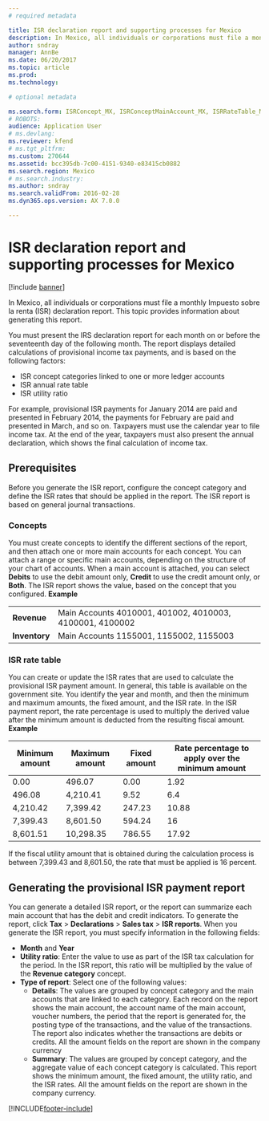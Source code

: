 ```yaml
---
# required metadata

title: ISR declaration report and supporting processes for Mexico
description: In Mexico, all individuals or corporations must file a monthly Impuesto sobre la renta (ISR) declaration report. This topic provides information about generating this report.
author: sndray
manager: AnnBe
ms.date: 06/20/2017
ms.topic: article
ms.prod: 
ms.technology: 

# optional metadata

ms.search.form: ISRConcept_MX, ISRConceptMainAccount_MX, ISRRateTable_MX
# ROBOTS: 
audience: Application User
# ms.devlang: 
ms.reviewer: kfend
# ms.tgt_pltfrm: 
ms.custom: 270644
ms.assetid: bcc395db-7c00-4151-9340-e83415cb0882
ms.search.region: Mexico
# ms.search.industry: 
ms.author: sndray
ms.search.validFrom: 2016-02-28
ms.dyn365.ops.version: AX 7.0.0

---
```


# ISR declaration report and supporting processes for Mexico

[!include [banner](../includes/banner.md)]

In Mexico, all individuals or corporations must file a monthly Impuesto sobre la renta (ISR) declaration report. This topic provides information about generating this report.

You must present the IRS declaration report for each month on or before the seventeenth day of the following month. The report displays detailed calculations of provisional income tax payments, and is based on the following factors:

-   ISR concept categories linked to one or more ledger accounts
-   ISR annual rate table
-   ISR utility ratio

For example, provisional ISR payments for January 2014 are paid and presented in February 2014, the payments for February are paid and presented in March, and so on. Taxpayers must use the calendar year to file income tax. At the end of the year, taxpayers must also present the annual declaration, which shows the final calculation of income tax.

## Prerequisites
Before you generate the ISR report, configure the concept category and define the ISR rates that should be applied in the report. The ISR report is based on general journal transactions.

### Concepts

You must create concepts to identify the different sections of the report, and then attach one or more main accounts for each concept. You can attach a range or specific main accounts, depending on the structure of your chart of accounts. When a main account is attached, you can select **Debits** to use the debit amount only, **Credit** to use the credit amount only, or **Both**. The ISR report shows the value, based on the concept that you configured. **Example**

|               |                                                          |
|---------------|----------------------------------------------------------|
| **Revenue**   | Main Accounts 4010001, 401002, 4010003, 4100001, 4100002 |
| **Inventory** | Main Accounts 1155001, 1155002, 1155003                  |

### ISR rate table

You can create or update the ISR rates that are used to calculate the provisional ISR payment amount. In general, this table is available on the government site. You identify the year and month, and then the minimum and maximum amounts, the fixed amount, and the ISR rate. In the ISR payment report, the rate percentage is used to multiply the derived value after the minimum amount is deducted from the resulting fiscal amount. **Example**

| Minimum amount | Maximum amount | Fixed amount | Rate percentage to apply over the minimum amount |
|----------------|----------------|--------------|--------------------------------------------------|
| 0.00           | 496.07         | 0.00         | 1.92                                             |
| 496.08         | 4,210.41       | 9.52         | 6.4                                              |
| 4,210.42       | 7,399.42       | 247.23       | 10.88                                            |
| 7,399.43       | 8,601.50       | 594.24       | 16                                               |
| 8,601.51       | 10,298.35      | 786.55       | 17.92                                            |

If the fiscal utility amount that is obtained during the calculation process is between 7,399.43 and 8,601.50, the rate that must be applied is 16 percent.

## Generating the provisional ISR payment report
You can generate a detailed ISR report, or the report can summarize each main account that has the debit and credit indicators. To generate the report, click **Tax** &gt; **Declarations** &gt; **Sales tax** &gt; **ISR reports**. When you generate the ISR report, you must specify information in the following fields:

-   **Month** and **Year**
-   **Utility ratio**: Enter the value to use as part of the ISR tax calculation for the period. In the ISR report, this ratio will be multiplied by the value of the **Revenue category** concept.
-   **Type of report**: Select one of the following values:
    -   **Details**: The values are grouped by concept category and the main accounts that are linked to each category. Each record on the report shows the main account, the account name of the main account, voucher numbers, the period that the report is generated for, the posting type of the transactions, and the value of the transactions. The report also indicates whether the transactions are debits or credits. All the amount fields on the report are shown in the company currency
    -   **Summary**: The values are grouped by concept category, and the aggregate value of each concept category is calculated. This report shows the minimum amount, the fixed amount, the utility ratio, and the ISR rates. All the amount fields on the report are shown in the company currency.






[!INCLUDE[footer-include](../../includes/footer-banner.md)]